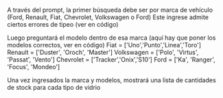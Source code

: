 A través del prompt, la primer búsqueda debe ser por marca de vehículo (Ford, Renault, Fiat, Chevrolet, Volkswagen o Ford)
Este ingrese admite ciertos errores de tipeo (ver en código)

Luego preguntará el modelo dentro de esa marca (aquí hay que poner los modelos correctos, ver en código)
Fiat = ['Uno','Punto','Linea','Toro']
Renault = ['Duster', 'Oroch', 'Master']
Volkswagen = ['Polo', 'Virtus', 'Passat', 'Vento']
Chevrolet = ['Tracker','Onix','S10']
Ford = ['Ka', 'Ranger', 'Focus', 'Mondeo']

Una vez ingresados la marca y modelos, mostrará una lista de cantidades de stock para cada tipo de vidrio




